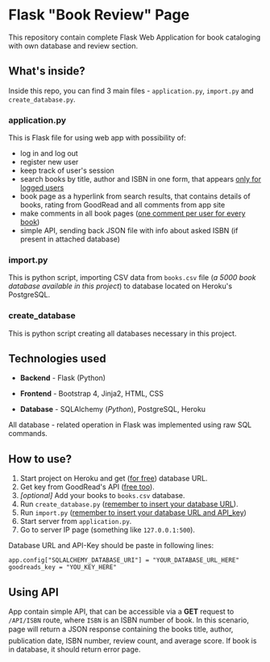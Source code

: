 # Flask "Book Review" Page
This repository contain complete Flask Web Application for book cataloging with own database and review section.

## What's inside?
Inside this repo, you can find 3 main files - `application.py`, `import.py` and `create_database.py`.
### application.py

This is Flask file for using web app with possibility of:
* log in and log out
* register new user
* keep track of user's session
* search books by title, author and ISBN in one form, that appears <u>only for logged users</u>
* book page as a hyperlink from search results, that contains details of books, rating from GoodRead and all comments from app site
* make comments in all book pages (<u>one comment per user for every book</u>)
* simple API, sending back JSON file with info about asked ISBN (if present in attached database)

### import.py

This is python script, importing CSV data from `books.csv` file (*a 5000 book database available in this project*) to database located on Heroku's PostgreSQL.

### create_database

This is python script creating all databases necessary in this project.


## Technologies used
* **Backend** - Flask (Python)

* **Frontend** - Bootstrap 4, Jinja2, HTML, CSS

* **Database** - SQLAlchemy (*Python*), PostgreSQL, Heroku

All database - related operation in Flask was implemented using raw SQL commands.


## How to use?

1. Start project on Heroku and get ([<u>for free</u>](http://www.heroku.com)) database URL.
2. Get key from GoodRead's API ([<u>free too</u>](http://www.goodreads.com/api)).
3. *[optional]* Add your books to `books.csv` database.
4. Run `create_database.py`  (<u>remember to insert your database URL</u>).
5. Run `import.py` (<u>remember to insert your database URL and API_key</u>)
4. Start server from `application.py`.
5. Go to server IP page (something like `127.0.0.1:500`).

Database URL and API-Key should be paste in following lines:

`app.config["SQLALCHEMY_DATABASE_URI"] = "YOUR_DATABASE_URL_HERE"
`    
`goodreads_key = "YOU_KEY_HERE"
`

## Using API
App contain simple API, that can be accessible via a **GET** request to `/API/ISBN` route, where `ISBN` is an ISBN number of book. In this scenario, page will  return a JSON response containing the books title, author, publication date, ISBN number, review count, and average score. If book is in database, it should return error page.
